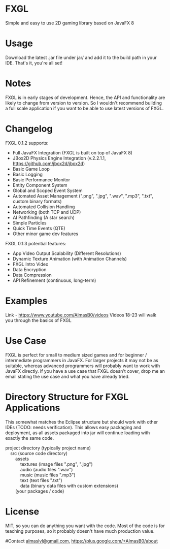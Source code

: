 # FXGL
Simple and easy to use 2D gaming library based on JavaFX 8

# Usage
Download the latest .jar file under jar/ and add it to the build path
in your IDE. That's it, you're all set!

# Notes
FXGL is in early stages of development. Hence, the API and functionality are likely to change from version to version. So I wouldn't recommend building a full scale application if you want to be able to use latest versions of FXGL.

# Changelog
FXGL 0.1.2 supports:
* Full JavaFX Integration (FXGL is built on top of JavaFX 8)
* JBox2D Physics Engine Integration (v.2.2.1.1, https://github.com/jbox2d/jbox2d)
* Basic Game Loop
* Basic Logging
* Basic Performance Monitor
* Entity Component System
* Global and Scoped Event System
* Automated Asset Management (".png", ".jpg", ".wav", ".mp3", ".txt", custom binary formats)
* Automated Collision Handling
* Networking (both TCP and UDP)
* AI Pathfinding (A star search)
* Simple Particles
* Quick Time Events (QTE)
* Other minor game dev features

FXGL 0.1.3 potential features:
* App Video Output Scalability (Different Resolutions)
* Dynamic Texture Animation (with Animation Channels)
* FXGL Intro Video
* Data Encryption
* Data Compression
* API Refinement (continuous, long-term)

# Examples
Link - https://www.youtube.com/AlmasB0/videos
Videos 18-23 will walk you through the basics of FXGL

# Use Case
FXGL is perfect for small to medium sized games and for beginner / intermediate programmers in JavaFX.
For larger projects it may not be as suitable, whereas advanced programmers will probably want to work
with JavaFX directly. If you have a use case that FXGL doesn't cover, drop me an email stating the use case and what you have already tried.

# Directory Structure for FXGL Applications
This somewhat matches the Eclipse structure but should work with other IDEs (TODO: needs verification).
This allows easy packaging and deployment, as all assets packaged into jar will continue loading with
exactly the same code.

project directory (typically project name)<br />
&nbsp;&nbsp;&nbsp;&nbsp;src (source code directory)<br />
&nbsp;&nbsp;&nbsp;&nbsp;&nbsp;&nbsp;&nbsp;&nbsp;assets<br />
&nbsp;&nbsp;&nbsp;&nbsp;&nbsp;&nbsp;&nbsp;&nbsp;&nbsp;&nbsp;&nbsp;&nbsp;textures (image files ".png", ".jpg")<br />
&nbsp;&nbsp;&nbsp;&nbsp;&nbsp;&nbsp;&nbsp;&nbsp;&nbsp;&nbsp;&nbsp;&nbsp;audio (audio files ".wav")<br />
&nbsp;&nbsp;&nbsp;&nbsp;&nbsp;&nbsp;&nbsp;&nbsp;&nbsp;&nbsp;&nbsp;&nbsp;music (music files ".mp3")<br />
&nbsp;&nbsp;&nbsp;&nbsp;&nbsp;&nbsp;&nbsp;&nbsp;&nbsp;&nbsp;&nbsp;&nbsp;text (text files ".txt")<br />
&nbsp;&nbsp;&nbsp;&nbsp;&nbsp;&nbsp;&nbsp;&nbsp;&nbsp;&nbsp;&nbsp;&nbsp;data (binary data files with custom extensions)<br />
&nbsp;&nbsp;&nbsp;&nbsp;&nbsp;&nbsp;&nbsp;&nbsp;(your packages / code)
            
# License
MIT, so you can do anything you want with the code. Most of the code is for teaching purposes, so it probably doesn't have much production value.

#Contact
almaslvl@gmail.com, https://plus.google.com/+AlmasB0/about